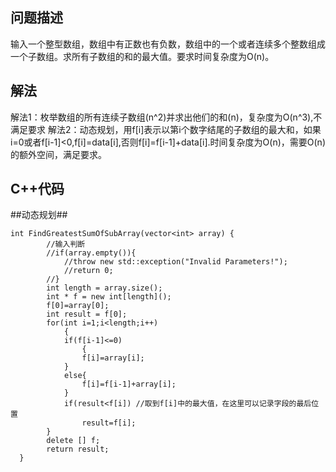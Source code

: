 ## 问题描述
输入一个整型数组，数组中有正数也有负数，数组中的一个或者连续多个整数组成一个子数组。求所有子数组的和的最大值。要求时间复杂度为O(n)。

## 解法
解法1：枚举数组的所有连续子数组(n^2)并求出他们的和(n)，复杂度为O(n^3),不满足要求
解法2：动态规划，用f[i]表示以第i个数字结尾的子数组的最大和，如果i=0或者f[i-1]<0,f[i]=data[i],否则f[i]=f[i-1]+data[i].时间复杂度为O(n)，需要O(n)的额外空间，满足要求。


## C++代码
##动态规划##
```
int FindGreatestSumOfSubArray(vector<int> array) {
    	//输入判断
        //if(array.empty()){
            //throw new std::exception("Invalid Parameters!");
        	//return 0;
    	//}
        int length = array.size();
        int * f = new int[length]();
        f[0]=array[0];
        int result = f[0];
        for(int i=1;i<length;i++)
            {
            if(f[i-1]<=0)
                {
                f[i]=array[i];
            }
            else{
                f[i]=f[i-1]+array[i];
            }
            if(result<f[i]) //取到f[i]中的最大值，在这里可以记录字段的最后位置
                result=f[i];
        }
        delete [] f;
        return result;
  }
```